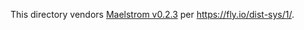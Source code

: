 This directory vendors [Maelstrom v0.2.3](https://github.com/jepsen-io/maelstrom/releases/tag/v0.2.3)
per https://fly.io/dist-sys/1/.
